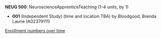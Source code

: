 **NEUG 500**: NeuroscienceApprenticeTeaching (1–4 units, by 1)

- **001** (Independent Study) (time and location TBA) by Bloodgood, Brenda Laurie (A02379111)

[Enrollment numbers over time](./NEUG500.tsv)
